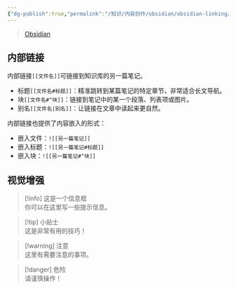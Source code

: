 ```yaml
---
{"dg-publish":true,"permalink":"/知识/内容创作/obsidian/obsidian-linking/","title":"双向链接","tags":["doc","obsidian"],"noteIcon":""}
---
```


> [Obsidian](https://obsidian.md)

## 内部链接

内部链接`[[文件名]]`可链接到知识库的另一篇笔记。
- 标题`[[文件名#标题]]`：精准跳转到某篇笔记的特定章节，非常适合长文导航。
- 块`[[文件名#^块]]`：链接到笔记中的某一个段落、列表项或图片。
- 别名`[[文件名|别名]]`：让链接在文章中读起来更自然。

内部链接也提供了内容嵌入的形式：
- 嵌入文件：`![[另一篇笔记]]`
- 嵌入标题：`![[另一篇笔记#标题]]`
- 嵌入块：`![[另一篇笔记#^块]]`

## 视觉增强

> [!info] 这是一个信息框  
> 你可以在这里写一些提示信息。  
  
> [!tip] 小贴士  
> 这是非常有用的技巧！  
  
> [!warning] 注意  
> 这里有需要注意的事项。  
  
> [!danger] 危险  
> 请谨慎操作！
